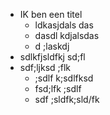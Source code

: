 - IK ben een titel
	- ldkasjdals das
	- dasdl kdjalsdas
	- d ;laskdj
- sdlkfjsldfkj sd;fl
- sdf;ljksd ;flk
	- ;sdlf k;sdlfksd
	- fsd;lfk ;sdlf
	- sdf ;sldfk;sld/fk